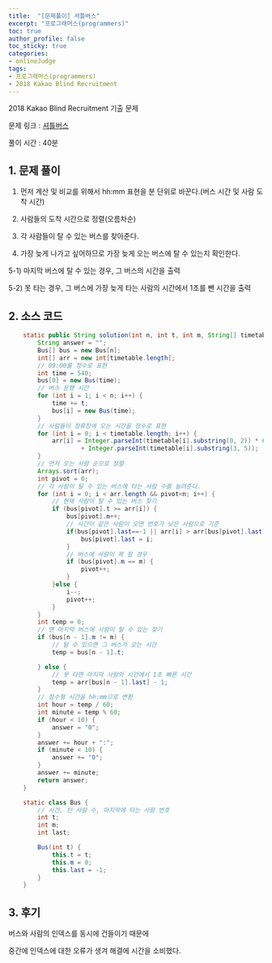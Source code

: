 ```yaml
---
title:  "[문제풀이] 셔틀버스"
excerpt: "프로그래머스(programmers)"
toc: true
author_profile: false
toc_sticky: true
categories:
- onlineJudge
tags:
- 프로그래머스(programmers)
- 2018 Kakao Blind Recruitment
---
```

2018 Kakao Blind Recruitment 기출 문제

문제 링크 : [셔틀버스](https://programmers.co.kr/learn/courses/30/lessons/17678)

풀이 시간 : 40분


## 1. 문제 풀이

1) 먼저 계산 및 비교를 위해서 hh:mm 표현을 분 단위로 바꾼다.(버스 시간 및 사람 도착 시간)

2) 사람들의 도착 시간으로 정렬(오름차순)

3) 각 사람들이 탈 수 있는 버스를 찾아준다.

4) 가장 늦게 나가고 싶어하므로 가장 늦게 오는 버스에 탈 수 있는지 확인한다.
 
 5-1) 마지막 버스에 탈 수 있는 경우, 그 버스의 시간을 출력
 
 5-2) 못 타는 경우, 그 버스에 가장 늦게 타는 사람의 시간에서 1초를 뺀 시간을 출력




## 2. 소스 코드

```java
	static public String solution(int n, int t, int m, String[] timetable) {
		String answer = "";
		Bus[] bus = new Bus[n];
		int[] arr = new int[timetable.length];
		// 09:00를 정수로 표현
		int time = 540;
		bus[0] = new Bus(time);
		// 버스 운행 시간
		for (int i = 1; i < n; i++) {
			time += t;
			bus[i] = new Bus(time);
		}
		// 사람들이 정류장에 오는 시간을 정수로 표현
		for (int i = 0; i < timetable.length; i++) {
			arr[i] = Integer.parseInt(timetable[i].substring(0, 2)) * 60
					+ Integer.parseInt(timetable[i].substring(3, 5));
		}
		// 먼저 오는 사람 순으로 정렬
		Arrays.sort(arr);
		int pivot = 0;
		// 각 사람이 탈 수 있는 버스에 타는 사람 수를 늘려준다.
		for (int i = 0; i < arr.length && pivot<n; i++) {
			// 현재 사람이 탈 수 있는 버스 찾기
			if (bus[pivot].t >= arr[i]) {
				bus[pivot].m++;
				// 시간이 같은 사람이 오면 번호가 낮은 사람으로 기준
				if(bus[pivot].last==-1 || arr[i] > arr[bus[pivot].last]) {
					bus[pivot].last = i;
				}
				// 버스에 사람이 꽉 찰 경우
				if (bus[pivot].m == m) {
					pivot++;
				}
			}else {
				i--;
				pivot++;
			}
		}
		int temp = 0;
		// 맨 마지막 버스에 사람이 탈 수 있는 찾기
		if (bus[n - 1].m != m) {
			// 탈 수 있으면 그 버스가 오는 시간
			temp = bus[n - 1].t;

		} else {
			// 못 타면 마지막 사람의 시간에서 1초 빠른 시간
			temp = arr[bus[n - 1].last] - 1;
		}
		// 정수형 시간을 hh:mm으로 변환
		int hour = temp / 60;
		int minute = temp % 60;
		if (hour < 10) {
			answer = "0";
		}
		answer += hour + ":";
		if (minute < 10) {
			answer += "0";
		}
		answer += minute;
		return answer;
	}

	static class Bus {
		// 시간, 탄 사람 수, 마지막에 타는 사람 번호
		int t;
		int m;
		int last;

		Bus(int t) {
			this.t = t;
			this.m = 0;
			this.last = -1;
		}
	}	
```

## 3. 후기

버스와 사람의 인덱스를 동시에 건들이기 때문에

중간에 인덱스에 대한 오류가 생겨 해결에 시간을 소비했다.